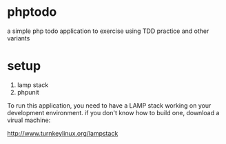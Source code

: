 phptodo
=======

a simple php todo application to exercise using TDD practice and other variants

setup
=====

1. lamp stack
2. phpunit

To run this application, you need to have a LAMP stack working on your development environment. if you don't know how to build one, download a virual machine:

http://www.turnkeylinux.org/lampstack

